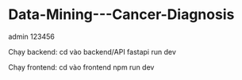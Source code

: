 # Data-Mining---Cancer-Diagnosis

admin
123456

Chạy backend: cd vào backend/API
    fastapi run dev

Chạy frontend: cd vào frontend
    npm run dev